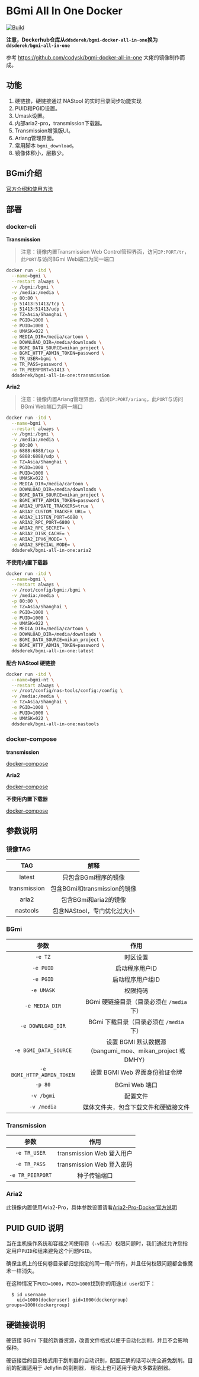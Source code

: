 # BGmi All In One Docker

[![Build](https://github.com/DDS-Derek/BGmi-All-In-One-Docker/actions/workflows/docker-image.yml/badge.svg)](https://github.com/DDS-Derek/BGmi-All-In-One-Docker/actions/workflows/docker-image.yml)

**注意，Dockerhub仓库从`ddsderek/bgmi-docker-all-in-one`换为`ddsderek/bgmi-all-in-one`**

参考 https://github.com/codysk/bgmi-docker-all-in-one 大佬的镜像制作而成。

## 功能
1. 硬链接，硬链接通过 NAStool 的实时目录同步功能实现
2. PUID和PGID设置。
3. Umask设置。
4. 内部aria2-pro，transmission下载器。
5. Transmission增强版UI。
6. Ariang管理界面。
7. 常用脚本 `bgmi_download`。
8. 镜像体积小，层数少。

## BGmi介绍

[官方介绍和使用方法](https://github.com/BGmi/BGmi/blob/master/README.cn.md)

## 部署
### docker-cli

**Transmission**

> 注意：镜像内置Transmission Web Control管理界面，访问```IP:PORT/tr```，此```PORT```与访问BGmi Web端口为同一端口

```bash
docker run -itd \
  --name=bgmi \
  --restart always \
  -v /bgmi:/bgmi \
  -v /media:/media \
  -p 80:80 \
  -p 51413:51413/tcp \
  -p 51413:51413/udp \
  -e TZ=Asia/Shanghai \
  -e PGID=1000 \
  -e PUID=1000 \
  -e UMASK=022 \
  -e MEDIA_DIR=/media/cartoon \
  -e DOWNLOAD_DIR=/media/downloads \
  -e BGMI_DATA_SOURCE=mikan_project \
  -e BGMI_HTTP_ADMIN_TOKEN=password \
  -e TR_USER=bgmi \
  -e TR_PASS=password \
  -e TR_PEERPORT=51413 \
  ddsderek/bgmi-all-in-one:transmission
```

**Aria2**

> 注意：镜像内置Ariang管理界面，访问```IP:PORT/ariang```，此```PORT```与访问BGmi Web端口为同一端口

```bash
docker run -itd \
  --name=bgmi \
  --restart always \
  -v /bgmi:/bgmi \
  -v /media:/media \
  -p 80:80 \
  -p 6888:6888/tcp \
  -p 6888:6888/udp \
  -e TZ=Asia/Shanghai \
  -e PGID=1000 \
  -e PUID=1000 \
  -e UMASK=022 \
  -e MEDIA_DIR=/media/cartoon \
  -e DOWNLOAD_DIR=/media/downloads \
  -e BGMI_DATA_SOURCE=mikan_project \
  -e BGMI_HTTP_ADMIN_TOKEN=password \
  -e ARIA2_UPDATE_TRACKERS=true \
  -e ARIA2_CUSTOM_TRACKER_URL= \
  -e ARIA2_LISTEN_PORT=6888 \
  -e ARIA2_RPC_PORT=6800 \
  -e ARIA2_RPC_SECRET= \
  -e ARIA2_DISK_CACHE= \
  -e ARIA2_IPV6_MODE= \
  -e ARIA2_SPECIAL_MODE= \
  ddsderek/bgmi-all-in-one:aria2
```

**不使用内置下载器**

```bash
docker run -itd \
  --name=bgmi \
  --restart always \
  -v /root/config/bgmi:/bgmi \
  -v /media:/media \
  -p 80:80 \
  -e TZ=Asia/Shanghai \
  -e PGID=1000 \
  -e PUID=1000 \
  -e UMASK=022 \
  -e MEDIA_DIR=/media/cartoon \
  -e DOWNLOAD_DIR=/media/downloads \
  -e BGMI_DATA_SOURCE=mikan_project \
  -e BGMI_HTTP_ADMIN_TOKEN=password \
  ddsderek/bgmi-all-in-one:latest
```

**配合 NAStool 硬链接**

```bash
docker run -itd \
  --name=bgmi-nt \
  --restart always \
  -v /root/config/nas-tools/config:/config \
  -v /media:/media \
  -e TZ=Asia/Shanghai \
  -e PGID=1000 \
  -e PUID=1000 \
  -e UMASK=022 \
  ddsderek/bgmi-all-in-one:nastools
```

### docker-compose

**transmission**

[docker-compose](https://github.com/DDS-Derek/BGmi-All-In-One-Docker/blob/master/example/transmission/docker-compose.yml)

**Aria2**

[docker-compose](https://github.com/DDS-Derek/BGmi-All-In-One-Docker/blob/master/example/aria2-pro/docker-compose.yml)

**不使用内置下载器**

[docker-compose](https://github.com/DDS-Derek/BGmi-All-In-One-Docker/blob/master/example/default/docker-compose.yml)

## 参数说明

### 镜像TAG

|     TAG      |             解释             |
| :----------: | :--------------------------: |
|    latest    |     只包含BGmi程序的镜像     |
| transmission | 包含BGmi和transmission的镜像 |
|    aria2     |    包含BGmi和aria2的镜像     |
|   nastools   | 包含NAStool，专门优化过大小  |

### BGmi

|         参数          |                            作用                            |
| :-------------------: | :--------------------------------------------------------: |
|        `-e TZ`        |                          时区设置                          |
|       `-e PUID`       |                       启动程序用户ID                       |
|       `-e PGID`       |                      启动程序用户组ID                      |
|      `-e UMASK`       |                          权限掩码                          |
|    `-e MEDIA_DIR`     |         BGmi 硬链接目录（目录必须在 `/media` 下）          |
|   `-e DOWNLOAD_DIR`   |          BGmi 下载目录（目录必须在 `/media` 下）           |
|   `-e BGMI_DATA_SOURCE`    | 设置 BGMI 默认数据源（bangumi_moe、mikan_project 或 DMHY） |
| `-e BGMI_HTTP_ADMIN_TOKEN` |               设置 BGMI Web 界面身份验证令牌               |
|        `-p 80`        |                       BGmi Web 端口                        |
|      `-v /bgmi`       |                          配置文件                          |
|      `-v /media`      |            媒体文件夹，包含下载文件和硬链接文件            |

### Transmission

|       参数       |           作用            |
| :--------------: | :-----------------------: |
|   `-e TR_USER`   | transmission Web 登入用户 |
|   `-e TR_PASS`   | transmission Web 登入密码 |
| `-e TR_PEERPORT` |       种子传输端口        |

### Aria2

此镜像内置使用Aria2-Pro，具体参数设置请看[Aria2-Pro-Docker官方说明](https://github.com/P3TERX/Aria2-Pro-Docker#parameters)

## PUID GUID 说明

当在主机操作系统和容器之间使用卷（`-v`标志）权限问题时，我们通过允许您指定用户`PUID`和组来避免这个问题`PGID`。

确保主机上的任何卷目录都归您指定的同一用户所有，并且任何权限问题都会像魔术一样消失。

在这种情况下`PUID=1000`，`PGID=1000`找到你的用途`id user`如下：

```
  $ id username
    uid=1000(dockeruser) gid=1000(dockergroup) groups=1000(dockergroup)
```

## 硬链接说明

硬链接 BGmi 下载的新番资源，改善文件格式以便于自动化刮削，并且不会影响保种。

硬链接后的目录格式用于刮削器的自动识别，配置正确的话可以完全避免刮削。目前的配置适用于 Jellyfin 的刮削器，
理论上也可适用于绝大多数刮削器。

